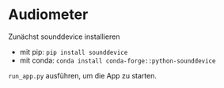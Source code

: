 # Audiometer

Zunächst sounddevice installieren
- mit pip: `pip install sounddevice`
- mit conda: `conda install conda-forge::python-sounddevice`


`run_app.py` ausführen, um die App zu starten.